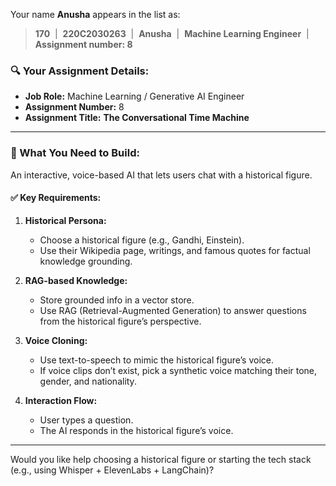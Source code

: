 Your name **Anusha** appears in the list as:

> **170**  |  **220C2030263**  |  **Anusha**  |  **Machine Learning Engineer**  |  **Assignment number: 8**

### 🔍 Your Assignment Details:

* **Job Role:** Machine Learning / Generative AI Engineer
* **Assignment Number:** 8
* **Assignment Title:** **The Conversational Time Machine**

---

### 🧠 What You Need to Build:

An interactive, voice-based AI that lets users chat with a historical figure.

#### ✅ Key Requirements:

1. **Historical Persona:**

   * Choose a historical figure (e.g., Gandhi, Einstein).
   * Use their Wikipedia page, writings, and famous quotes for factual knowledge grounding.

2. **RAG-based Knowledge:**

   * Store grounded info in a vector store.
   * Use RAG (Retrieval-Augmented Generation) to answer questions from the historical figure’s perspective.

3. **Voice Cloning:**

   * Use text-to-speech to mimic the historical figure’s voice.
   * If voice clips don’t exist, pick a synthetic voice matching their tone, gender, and nationality.

4. **Interaction Flow:**

   * User types a question.
   * The AI responds in the historical figure’s voice.

---

Would you like help choosing a historical figure or starting the tech stack (e.g., using Whisper + ElevenLabs + LangChain)?
